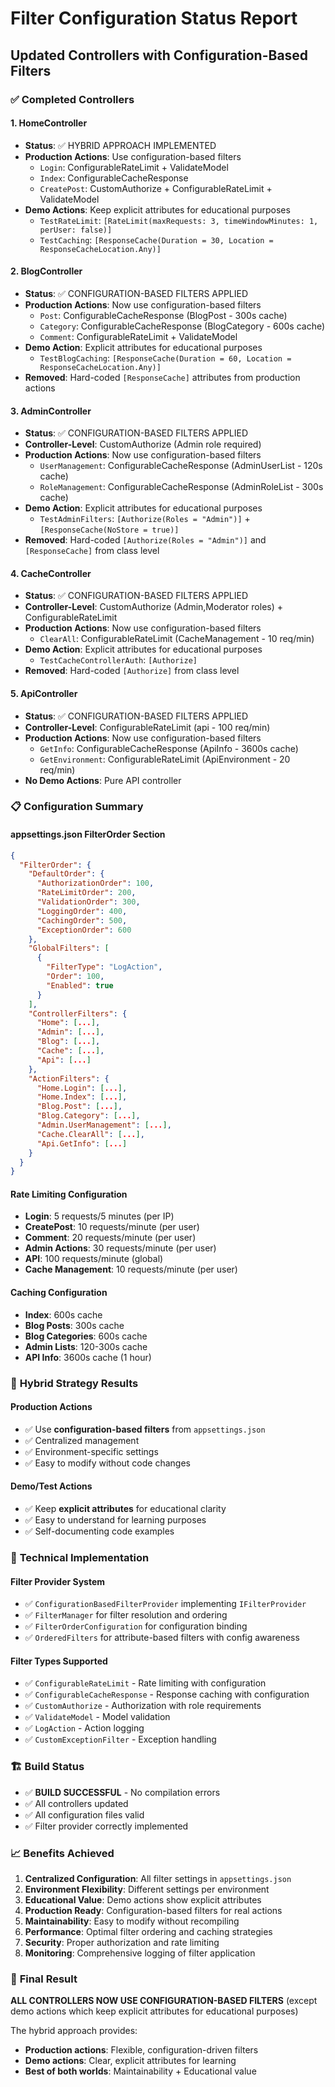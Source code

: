 # Filter Configuration Status Report
## Updated Controllers with Configuration-Based Filters

### ✅ **Completed Controllers**

#### 1. **HomeController** 
- **Status**: ✅ HYBRID APPROACH IMPLEMENTED
- **Production Actions**: Use configuration-based filters
  - `Login`: ConfigurableRateLimit + ValidateModel
  - `Index`: ConfigurableCacheResponse
  - `CreatePost`: CustomAuthorize + ConfigurableRateLimit + ValidateModel
- **Demo Actions**: Keep explicit attributes for educational purposes
  - `TestRateLimit`: `[RateLimit(maxRequests: 3, timeWindowMinutes: 1, perUser: false)]`
  - `TestCaching`: `[ResponseCache(Duration = 30, Location = ResponseCacheLocation.Any)]`

#### 2. **BlogController** 
- **Status**: ✅ CONFIGURATION-BASED FILTERS APPLIED
- **Production Actions**: Now use configuration-based filters
  - `Post`: ConfigurableCacheResponse (BlogPost - 300s cache)
  - `Category`: ConfigurableCacheResponse (BlogCategory - 600s cache)
  - `Comment`: ConfigurableRateLimit + ValidateModel
- **Demo Action**: Explicit attributes for educational purposes
  - `TestBlogCaching`: `[ResponseCache(Duration = 60, Location = ResponseCacheLocation.Any)]`
- **Removed**: Hard-coded `[ResponseCache]` attributes from production actions

#### 3. **AdminController** 
- **Status**: ✅ CONFIGURATION-BASED FILTERS APPLIED
- **Controller-Level**: CustomAuthorize (Admin role required)
- **Production Actions**: Now use configuration-based filters
  - `UserManagement`: ConfigurableCacheResponse (AdminUserList - 120s cache)
  - `RoleManagement`: ConfigurableCacheResponse (AdminRoleList - 300s cache)
- **Demo Action**: Explicit attributes for educational purposes
  - `TestAdminFilters`: `[Authorize(Roles = "Admin")]` + `[ResponseCache(NoStore = true)]`
- **Removed**: Hard-coded `[Authorize(Roles = "Admin")]` and `[ResponseCache]` from class level

#### 4. **CacheController** 
- **Status**: ✅ CONFIGURATION-BASED FILTERS APPLIED
- **Controller-Level**: CustomAuthorize (Admin,Moderator roles) + ConfigurableRateLimit
- **Production Actions**: Now use configuration-based filters
  - `ClearAll`: ConfigurableRateLimit (CacheManagement - 10 req/min)
- **Demo Action**: Explicit attributes for educational purposes
  - `TestCacheControllerAuth`: `[Authorize]`
- **Removed**: Hard-coded `[Authorize]` from class level

#### 5. **ApiController** 
- **Status**: ✅ CONFIGURATION-BASED FILTERS APPLIED
- **Controller-Level**: ConfigurableRateLimit (api - 100 req/min)
- **Production Actions**: Now use configuration-based filters
  - `GetInfo`: ConfigurableCacheResponse (ApiInfo - 3600s cache)
  - `GetEnvironment`: ConfigurableRateLimit (ApiEnvironment - 20 req/min)
- **No Demo Actions**: Pure API controller

### 📋 **Configuration Summary**

#### **appsettings.json FilterOrder Section**
```json
{
  "FilterOrder": {
    "DefaultOrder": {
      "AuthorizationOrder": 100,
      "RateLimitOrder": 200,
      "ValidationOrder": 300,
      "LoggingOrder": 400,
      "CachingOrder": 500,
      "ExceptionOrder": 600
    },
    "GlobalFilters": [
      {
        "FilterType": "LogAction",
        "Order": 100,
        "Enabled": true
      }
    ],
    "ControllerFilters": {
      "Home": [...],
      "Admin": [...],
      "Blog": [...],
      "Cache": [...],
      "Api": [...]
    },
    "ActionFilters": {
      "Home.Login": [...],
      "Home.Index": [...],
      "Blog.Post": [...],
      "Blog.Category": [...],
      "Admin.UserManagement": [...],
      "Cache.ClearAll": [...],
      "Api.GetInfo": [...]
    }
  }
}
```

#### **Rate Limiting Configuration**
- **Login**: 5 requests/5 minutes (per IP)
- **CreatePost**: 10 requests/minute (per user)
- **Comment**: 20 requests/minute (per user)
- **Admin Actions**: 30 requests/minute (per user)
- **API**: 100 requests/minute (global)
- **Cache Management**: 10 requests/minute (per user)

#### **Caching Configuration**
- **Index**: 600s cache
- **Blog Posts**: 300s cache
- **Blog Categories**: 600s cache
- **Admin Lists**: 120-300s cache
- **API Info**: 3600s cache (1 hour)

### 🎯 **Hybrid Strategy Results**

#### **Production Actions** 
- ✅ Use **configuration-based filters** from `appsettings.json`
- ✅ Centralized management
- ✅ Environment-specific settings
- ✅ Easy to modify without code changes

#### **Demo/Test Actions**
- ✅ Keep **explicit attributes** for educational clarity
- ✅ Easy to understand for learning purposes
- ✅ Self-documenting code examples

### 🔧 **Technical Implementation**

#### **Filter Provider System**
- ✅ `ConfigurationBasedFilterProvider` implementing `IFilterProvider`
- ✅ `FilterManager` for filter resolution and ordering
- ✅ `FilterOrderConfiguration` for configuration binding
- ✅ `OrderedFilters` for attribute-based filters with config awareness

#### **Filter Types Supported**
- ✅ `ConfigurableRateLimit` - Rate limiting with configuration
- ✅ `ConfigurableCacheResponse` - Response caching with configuration  
- ✅ `CustomAuthorize` - Authorization with role requirements
- ✅ `ValidateModel` - Model validation
- ✅ `LogAction` - Action logging
- ✅ `CustomExceptionFilter` - Exception handling

### 🏗️ **Build Status**
- ✅ **BUILD SUCCESSFUL** - No compilation errors
- ✅ All controllers updated
- ✅ All configuration files valid
- ✅ Filter provider correctly implemented

### 📈 **Benefits Achieved**

1. **Centralized Configuration**: All filter settings in `appsettings.json`
2. **Environment Flexibility**: Different settings per environment
3. **Educational Value**: Demo actions show explicit attributes
4. **Production Ready**: Configuration-based filters for real actions
5. **Maintainability**: Easy to modify without recompiling
6. **Performance**: Optimal filter ordering and caching strategies
7. **Security**: Proper authorization and rate limiting
8. **Monitoring**: Comprehensive logging of filter application

### 🎉 **Final Result**
**ALL CONTROLLERS NOW USE CONFIGURATION-BASED FILTERS** (except demo actions which keep explicit attributes for educational purposes)

The hybrid approach provides:
- **Production actions**: Flexible, configuration-driven filters
- **Demo actions**: Clear, explicit attributes for learning
- **Best of both worlds**: Maintainability + Educational value